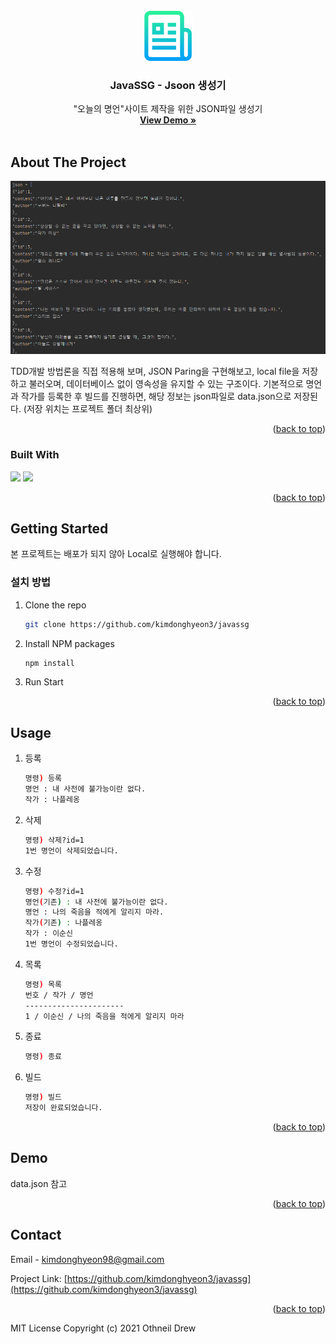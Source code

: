 <div id="top"></div>
<!--
*** Thanks for checking out the Best-README-Template. If you have a suggestion
*** that would make this better, please fork the repo and create a pull request
*** or simply open an issue with the tag "enhancement".
*** Don't forget to give the project a star!
*** Thanks again! Now go create something AMAZING! :D
-->

<!-- PROJECT SHIELDS -->
<!--
*** I'm using markdown "reference style" links for readability.
*** Reference links are enclosed in brackets [ ] instead of parentheses ( ).
*** See the bottom of this document for the declaration of the reference variables
*** for contributors-url, forks-url, etc. This is an optional, concise syntax you may use.
*** https://www.markdownguide.org/basic-syntax/#reference-style-links
-->


<!-- PROJECT LOGO -->
<br />
<div align="center">
  <a href="https://github.com/kimdonghyeon3/javassg">
    <img src="/logo.png" alt="Logo" width="80" height="80">
  </a>

<h3 align="center">JavaSSG - Jsoon 생성기</h3>

  <p align="center">
    "오늘의 명언"사이트 제작을 위한 JSON파일 생성기
    <br />
    <a href="https://github.com/kimdonghyeon3/javassg"><strong>View Demo »</strong></a>
    <br />
    <br />

  </p>
</div>


<!-- ABOUT THE PROJECT -->
## About The Project

![img](./demo.png)

TDD개발 방법론을 직접 적용해 보며, JSON Paring을 구현해보고, local file을 저장하고 불러오며, 데이터베이스 없이 영속성을 유지할 수 있는 구조이다. 기본적으로 명언과 작가를 등록한 후 빌드를 진행하면, 해당 정보는 json파일로 data.json으로 저장된다. (저장 위치는 프로젝트 폴더 최상위)

<p align="right">(<a href="#top">back to top</a>)</p>

### Built With
<img src="https://img.shields.io/badge/java-007396?style=for-the-badge&logo=java&logoColor=white"> <img src="https://img.shields.io/badge/JUnit5-25A162?style=for-the-badge&logo=JUnit5&logoColor=white">
<p align="right">(<a href="#top">back to top</a>)</p>

<!-- GETTING STARTED -->
## Getting Started

 본 프로젝트는 배포가 되지 않아 Local로 실행해야 합니다.

### 설치 방법

1. Clone the repo
   ```sh
   git clone https://github.com/kimdonghyeon3/javassg
   ```

2. Install NPM packages
   ```sh
   npm install
   ```
3. Run Start

<p align="right">(<a href="#top">back to top</a>)</p>

<!-- USAGE EXAMPLES -->
## Usage

1. 등록
   ```sh
   명령) 등록
   명언 : 내 사전에 불가능이란 없다.
   작가 : 나플레옹
   ```
2. 삭제
   ```sh
   명령) 삭제?id=1
   1번 명언이 삭제되었습니다.
   ```
3. 수정
   ```sh
   명령) 수정?id=1
   명언(기존) : 내 사전에 불가능이란 없다.
   명언 : 나의 죽음을 적에게 알리지 마라.
   작가(기존) : 나플레옹
   작가 : 이순신
   1번 명언이 수정되었습니다.
   ```
4. 목록
   ```sh
   명령) 목록
   번호 / 작가 / 명언
   ----------------------
   1 / 이순신 / 나의 죽음을 적에게 알리지 마라
   ```
5. 종료
   ```sh
   명령) 종료
   ```
5. 빌드
   ```sh
   명령) 빌드
   저장이 완료되었습니다.
   ```


<p align="right">(<a href="#top">back to top</a>)</p>

<!-- DEMO EXAMPLES -->
## Demo
data.json 참고


<p align="right">(<a href="#top">back to top</a>)</p>

<!-- CONTACT -->
## Contact

Email - kimdonghyeon98@gmail.com

Project Link: [https://github.com/kimdonghyeon3/javassg](https://github.com/kimdonghyeon3/javassg)

<p align="right">(<a href="#top">back to top</a>)</p>


MIT License
Copyright (c) 2021 Othneil Drew

<!-- MARKDOWN LINKS & IMAGES -->
<!-- https://www.markdownguide.org/basic-syntax/#reference-style-links -->
[contributors-shield]: https://img.shields.io/github/contributors/github_username/repo_name.svg?style=for-the-badge
[contributors-url]: https://github.com/github_username/repo_name/graphs/contributors
[forks-shield]: https://img.shields.io/github/forks/github_username/repo_name.svg?style=for-the-badge
[forks-url]: https://github.com/github_username/repo_name/network/members
[stars-shield]: https://img.shields.io/github/stars/github_username/repo_name.svg?style=for-the-badge
[stars-url]: https://github.com/github_username/repo_name/stargazers
[issues-shield]: https://img.shields.io/github/issues/github_username/repo_name.svg?style=for-the-badge
[issues-url]: https://github.com/github_username/repo_name/issues
[license-shield]: https://img.shields.io/github/license/github_username/repo_name.svg?style=for-the-badge
[license-url]: https://github.com/github_username/repo_name/blob/master/LICENSE.txt
[linkedin-shield]: https://img.shields.io/badge/-LinkedIn-black.svg?style=for-the-badge&logo=linkedin&colorB=555
[linkedin-url]: https://linkedin.com/in/linkedin_username
[product-screenshot]: images/screenshot.png
